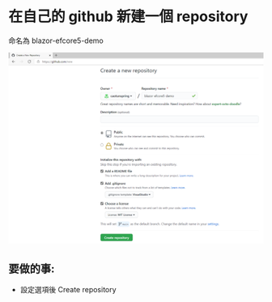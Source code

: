 # 在自己的 github 新建一個 repository
命名為 blazor-efcore5-demo

![img/7.PNG](img/2021-02-08/7.PNG "github")

## 要做的事:
- 設定選項後 Create repository
